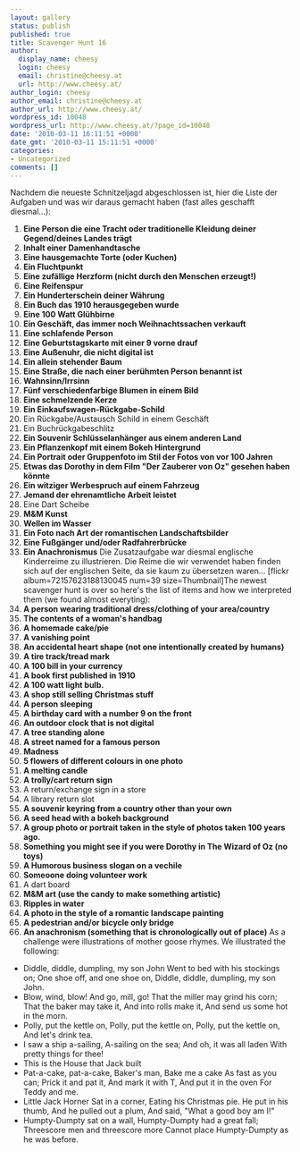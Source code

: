 ```yaml
---
layout: gallery
status: publish
published: true
title: Scavenger Hunt 16
author:
  display_name: cheesy
  login: cheesy
  email: christine@cheesy.at
  url: http://www.cheesy.at/
author_login: cheesy
author_email: christine@cheesy.at
author_url: http://www.cheesy.at/
wordpress_id: 10048
wordpress_url: http://www.cheesy.at/?page_id=10048
date: '2010-03-11 16:11:51 +0000'
date_gmt: '2010-03-11 15:11:51 +0000'
categories:
- Uncategorized
comments: []
---
```

<!--:de-->Nachdem die neueste Schnitzeljagd abgeschlossen ist, hier die Liste der Aufgaben und was wir daraus gemacht haben (fast alles geschafft diesmal...):
1. **Eine Person die eine Tracht oder traditionelle Kleidung deiner Gegend/deines Landes trägt**
2. **Inhalt einer Damenhandtasche**
3. **Eine hausgemachte Torte (oder Kuchen)**
4. **Ein Fluchtpunkt**
5. **Eine zufällige Herzform (nicht durch den Menschen erzeugt!)**
6. **Eine Reifenspur**
7. **Ein Hunderterschein deiner Währung**
8. **Ein Buch das 1910 herausgegeben wurde**
9. **Eine 100 Watt Glühbirne**
10. **Ein Geschäft, das immer noch Weihnachtssachen verkauft**
11. **Eine schlafende Person**
12. **Eine Geburtstagskarte mit einer 9 vorne drauf**
13. **Eine Außenuhr, die nicht digital ist**
14. **Ein allein stehender Baum**
15. **Eine Straße, die nach einer berühmten Person benannt ist**
16. **Wahnsinn/Irrsinn**
17. **Fünf verschiedenfarbige Blumen in einem Bild**
18. **Eine schmelzende Kerze**
19. **Ein Einkaufswagen-Rückgabe-Schild**
20. Ein Rückgabe/Austausch Schild in einem Geschäft
21. Ein Buchrückgabeschlitz
22. **Ein Souvenir Schlüsselanhänger aus einem anderen Land**
23. **Ein Pflanzenkopf mit einem Bokeh Hintergrund**
24. **Ein Portrait oder Gruppenfoto im Stil der Fotos von vor 100 Jahren**
25. **Etwas das Dorothy in dem Film "Der Zauberer von Oz" gesehen haben könnte**
26. **Ein witziger Werbespruch auf einem Fahrzeug**
27. **Jemand der ehrenamtliche Arbeit leistet**
28. Eine Dart Scheibe
29. **M&M Kunst**
30. **Wellen im Wasser**
31. **Ein Foto nach Art der romantischen Landschaftsbilder**
32. **Eine Fußgänger und/oder Radfahrerbrücke**
33. **Ein Anachronismus**
Die Zusatzaufgabe war diesmal englische Kinderreime zu illustrieren. Die Reime die wir verwendet haben finden sich auf der englischen Seite, da sie kaum zu übersetzen waren...
[flickr album=72157623188130045 num=39 size=Thumbnail]<!--:--><!--:en-->The newest scavenger hunt is over so here's the list of items and how we interpreted them (we found almost everyting):
1. **A person wearing traditional dress/clothing of your area/country**
2. **The contents of a woman's handbag**
3. **A homemade cake/pie**
4. **A vanishing point**
5. **An accidental heart shape (not one intentionally created by humans)**
6. **A tire track/tread mark**
7. **A 100 bill in your currency**
8. **A book first published in 1910**
9. **A 100 watt light bulb.**
10. **A shop still selling Christmas stuff**
11. **A person sleeping**
12. **A birthday card with a number 9 on the front**
13. **An outdoor clock that is not digital**
14. **A tree standing alone**
15. **A street named for a famous person**
16. **Madness**
17. **5 flowers of different colours in one photo**
18. **A melting candle**
19. **A trolly/cart return sign**
20. A return/exchange sign in a store
21. A library return slot
22. **A souvenir keyring from a country other than your own**
23. **A seed head with a bokeh background**
24. **A group photo or portrait taken in the style of photos taken 100 years ago.**
25. **Something you might see if you were Dorothy in The Wizard of Oz (no toys)**
26. **A Humorous business slogan on a vechile**
27. **Someoone doing volunteer work**
28. A dart board
29. **M&M art (use the candy to make something artistic)**
30. **Ripples in water**
31. **A photo in the style of a romantic landscape painting**
32. **A pedestrian and/or bicycle only bridge**
33. **An anachronism (something that is chronologically out of place)**
As a challenge were illustrations of mother goose rhymes. We illustrated the following:
- Diddle, diddle, dumpling, my son John
Went to bed with his stockings on;
One shoe off, and one shoe on,
Diddle, diddle, dumpling, my son John.
- Blow, wind, blow! And go, mill, go!
That the miller may grind his corn;
That the baker may take it,
And into rolls make it,
And send us some hot in the morn.
- Polly, put the kettle on,
Polly, put the kettle on,
Polly, put the kettle on,
And let's drink tea.
- I saw a ship a-sailing,
A-sailing on the sea;
And oh, it was all laden
With pretty things for thee!
- This is the House that Jack built
- Pat-a-cake, pat-a-cake, Baker's man,
Bake me a cake As fast as you can;
Prick it and pat it, And mark it with T,
And put it in the oven For Teddy and me.
- Little Jack Horner
Sat in a corner,
Eating his Christmas pie.
He put in his thumb,
And he pulled out a plum,
And said, "What a good boy am I!"
- Humpty-Dumpty sat on a wall,
Humpty-Dumpty had a great fall;
Threescore men and threescore more
Cannot place Humpty-Dumpty as he was before.
<!--:-->
